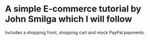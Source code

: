 # A simple E-commerce tutorial by John Smilga which I will follow
Includes a shopping front, shopping cart and mock PayPal payments.
